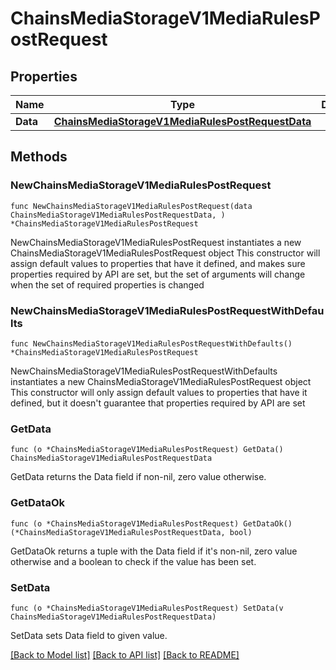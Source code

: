 # ChainsMediaStorageV1MediaRulesPostRequest

## Properties

Name | Type | Description | Notes
------------ | ------------- | ------------- | -------------
**Data** | [**ChainsMediaStorageV1MediaRulesPostRequestData**](ChainsMediaStorageV1MediaRulesPostRequestData.md) |  | 

## Methods

### NewChainsMediaStorageV1MediaRulesPostRequest

`func NewChainsMediaStorageV1MediaRulesPostRequest(data ChainsMediaStorageV1MediaRulesPostRequestData, ) *ChainsMediaStorageV1MediaRulesPostRequest`

NewChainsMediaStorageV1MediaRulesPostRequest instantiates a new ChainsMediaStorageV1MediaRulesPostRequest object
This constructor will assign default values to properties that have it defined,
and makes sure properties required by API are set, but the set of arguments
will change when the set of required properties is changed

### NewChainsMediaStorageV1MediaRulesPostRequestWithDefaults

`func NewChainsMediaStorageV1MediaRulesPostRequestWithDefaults() *ChainsMediaStorageV1MediaRulesPostRequest`

NewChainsMediaStorageV1MediaRulesPostRequestWithDefaults instantiates a new ChainsMediaStorageV1MediaRulesPostRequest object
This constructor will only assign default values to properties that have it defined,
but it doesn't guarantee that properties required by API are set

### GetData

`func (o *ChainsMediaStorageV1MediaRulesPostRequest) GetData() ChainsMediaStorageV1MediaRulesPostRequestData`

GetData returns the Data field if non-nil, zero value otherwise.

### GetDataOk

`func (o *ChainsMediaStorageV1MediaRulesPostRequest) GetDataOk() (*ChainsMediaStorageV1MediaRulesPostRequestData, bool)`

GetDataOk returns a tuple with the Data field if it's non-nil, zero value otherwise
and a boolean to check if the value has been set.

### SetData

`func (o *ChainsMediaStorageV1MediaRulesPostRequest) SetData(v ChainsMediaStorageV1MediaRulesPostRequestData)`

SetData sets Data field to given value.



[[Back to Model list]](../README.md#documentation-for-models) [[Back to API list]](../README.md#documentation-for-api-endpoints) [[Back to README]](../README.md)


